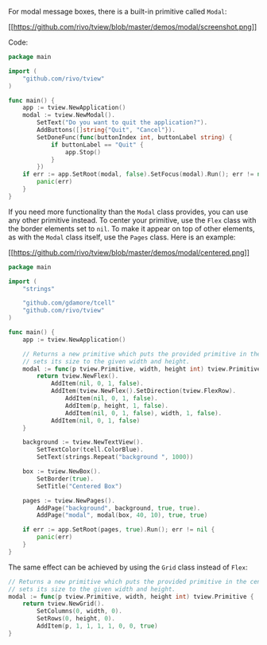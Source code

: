 For modal message boxes, there is a built-in primitive called `Modal`:

[[https://github.com/rivo/tview/blob/master/demos/modal/screenshot.png]]

Code:

```go
package main

import (
	"github.com/rivo/tview"
)

func main() {
	app := tview.NewApplication()
	modal := tview.NewModal().
		SetText("Do you want to quit the application?").
		AddButtons([]string{"Quit", "Cancel"}).
		SetDoneFunc(func(buttonIndex int, buttonLabel string) {
			if buttonLabel == "Quit" {
				app.Stop()
			}
		})
	if err := app.SetRoot(modal, false).SetFocus(modal).Run(); err != nil {
		panic(err)
	}
}
```

If you need more functionality than the `Modal` class provides, you can use any other primitive instead. To center your primitive, use the `Flex` class with the border elements set to `nil`. To make it appear on top of other elements, as with the `Modal` class itself, use the `Pages` class. Here is an example:

[[https://github.com/rivo/tview/blob/master/demos/modal/centered.png]]

```go
package main

import (
	"strings"

	"github.com/gdamore/tcell"
	"github.com/rivo/tview"
)

func main() {
	app := tview.NewApplication()

	// Returns a new primitive which puts the provided primitive in the center and
	// sets its size to the given width and height.
	modal := func(p tview.Primitive, width, height int) tview.Primitive {
		return tview.NewFlex().
			AddItem(nil, 0, 1, false).
			AddItem(tview.NewFlex().SetDirection(tview.FlexRow).
				AddItem(nil, 0, 1, false).
				AddItem(p, height, 1, false).
				AddItem(nil, 0, 1, false), width, 1, false).
			AddItem(nil, 0, 1, false)
	}

	background := tview.NewTextView().
		SetTextColor(tcell.ColorBlue).
		SetText(strings.Repeat("background ", 1000))

	box := tview.NewBox().
		SetBorder(true).
		SetTitle("Centered Box")

	pages := tview.NewPages().
		AddPage("background", background, true, true).
		AddPage("modal", modal(box, 40, 10), true, true)

	if err := app.SetRoot(pages, true).Run(); err != nil {
		panic(err)
	}
}
```

The same effect can be achieved by using the `Grid` class instead of `Flex`:

```go
// Returns a new primitive which puts the provided primitive in the center and
// sets its size to the given width and height.
modal := func(p tview.Primitive, width, height int) tview.Primitive {
	return tview.NewGrid().
		SetColumns(0, width, 0).
		SetRows(0, height, 0).
		AddItem(p, 1, 1, 1, 1, 0, 0, true)
}
```
